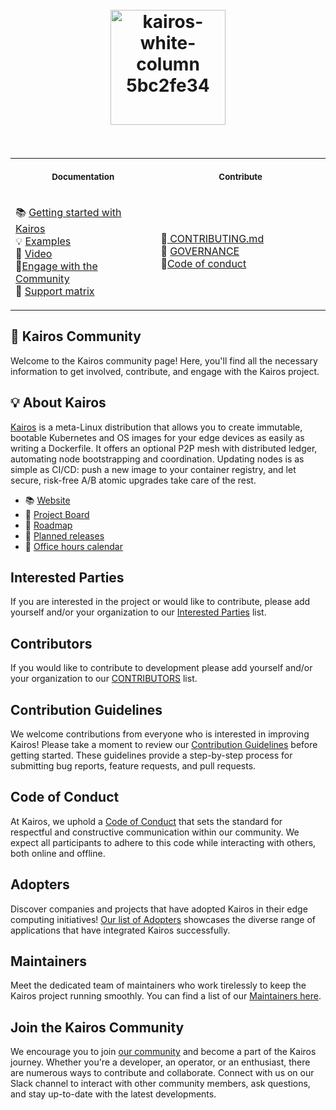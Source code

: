 <h1 align="center">
  <br>
     <img width="184" alt="kairos-white-column 5bc2fe34" src="https://user-images.githubusercontent.com/2420543/193010398-72d4ba6e-7efe-4c2e-b7ba-d3a826a55b7d.png">
    <br>
<br>
</h1>
<table>
<tr>
<th align="center">
<img width="640" height="1px">
<p> 
<small>
Documentation
</small>
</p>
</th>
<th align="center">
<img width="640" height="1">
<p> 
<small>
Contribute
</small>
</p>
</th>
</tr>
<tr>
<td>

 📚 [Getting started with Kairos](https://kairos.io/docs/getting-started) <br> :bulb: [Examples](https://kairos.io/docs/examples) <br> :movie_camera: [Video](https://kairos.io/docs/media/) <br> :open_hands:[Engage with the Community](https://kairos.io/community/)<br> :robot: [Support matrix](https://kairos.io/docs/reference/image_matrix/)
  
</td>
<td>
  
🙌[ CONTRIBUTING.md ]( https://github.com/kairos-io/community/blob/main/CONTRIBUTING.md ) <br> :raising_hand: [ GOVERNANCE ]( https://github.com/kairos-io/community/blob/main/GOVERNANCE.md ) <br>:construction_worker:[Code of conduct](https://github.com/kairos-io/community/blob/main/CODE_OF_CONDUCT.md) 
  
</td>
</tr>
</table>

## :handshake: Kairos Community

Welcome to the Kairos community page! Here, you'll find all the necessary information to get involved, contribute, and engage with the Kairos project. 

## :bulb: About Kairos

[Kairos](https://kairos.io) is a meta-Linux distribution that allows you to create immutable, bootable Kubernetes and OS images for your edge devices as easily as writing a Dockerfile. It offers an optional P2P mesh with distributed ledger, automating node bootstrapping and coordination. Updating nodes is as simple as CI/CD: push a new image to your container registry, and let secure, risk-free A/B atomic upgrades take care of the rest.

- :books: [Website](https://kairos.io)
- 🧙 [Project Board](https://github.com/orgs/kairos-io/projects/1/views/1)
- 🥇 [Roadmap](https://github.com/orgs/kairos-io/projects/2)
- :loudspeaker: [Planned releases](https://github.com/kairos-io/c3os/issues?q=is%3Aissue+is%3Aopen+label%3Arelease)
- :date: [Office hours calendar](https://calendar.google.com/calendar/u/0/embed?src=c_6d65f26502a5a67c9570bb4c16b622e38d609430bce6ce7fc1d8064f2df09c11@group.calendar.google.com&ctz=Europe/Rome)

## Interested Parties

If you are interested in the project or would like to contribute, please add yourself and/or your organization to our [Interested Parties](https://github.com/kairos-io/community/blob/main/INTERESTED-PARTIES.md) list.

## Contributors

If you would like to contribute to development please add yourself and/or your organization to our [CONTRIBUTORS](https://github.com/kairos-io/community/blob/main/CONTRIBUTORS.md) list.

## Contribution Guidelines

We welcome contributions from everyone who is interested in improving Kairos! Please take a moment to review our [Contribution Guidelines](https://github.com/kairos-io/community/blob/main/CONTRIBUTING.md) before getting started. These guidelines provide a step-by-step process for submitting bug reports, feature requests, and pull requests.

## Code of Conduct

At Kairos, we uphold a [Code of Conduct](https://github.com/kairos-io/community/blob/main/CODE_OF_CONDUCT.md) that sets the standard for respectful and constructive communication within our community. We expect all participants to adhere to this code while interacting with others, both online and offline.

## Adopters

Discover companies and projects that have adopted Kairos in their edge computing initiatives! [Our list of Adopters](https://github.com/kairos-io/community/blob/main/ADOPTERS.md) showcases the diverse range of applications that have integrated Kairos successfully.

## Maintainers

Meet the dedicated team of maintainers who work tirelessly to keep the Kairos project running smoothly. You can find a list of our [Maintainers here](https://github.com/kairos-io/community/blob/main/MAINTAINERS.md).


## Join the Kairos Community

We encourage you to join [our community](https://kairos.io/community/) and become a part of the Kairos journey. Whether you're a developer, an operator, or an enthusiast, there are numerous ways to contribute and collaborate. Connect with us on our Slack channel to interact with other community members, ask questions, and stay up-to-date with the latest developments.
